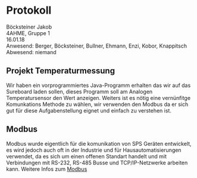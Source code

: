 # Protokoll
  Böcksteiner Jakob  
  4AHME, Gruppe 1  
  16.01.18  
  Anwesend: Berger, Böcksteiner, Bullner, Ehmann, Enzi, Kobor, Knappitsch  
  Abwesend: niemand  
  
 ## Projekt Temperaturmessung
 Wir haben ein vorprogrammiertes Java-Programm erhalten das wir auf das Sureboard laden sollen, dieses Programm soll am Analogen Temperatursensor den Wert anzeigen. Weiters ist es nötig eine vernünfitge Komunkations Methode zu wählen, wir verwenden den Modbus da er sich gut für diese Aufgabenstellung eignet und einfach zu verstehen ist.
 
 ## Modbus
 Modbus wurde eigentlich für die komunikation von SPS Geräten entwickelt, es wird jedoch auch oft in der Industrie und für Hausautomatisierungen verwendet, da es sich um einen offenen Standart handelt und mit Verbindungen mit RS-232, RS-485 Busse und TCP/IP-Netzwerke arbeiten kann.
 Weitere Infos zum [Modbus](http://www.modbus.org/docs/Modbus_Application_Protocol_V1_1b3.pdf)
